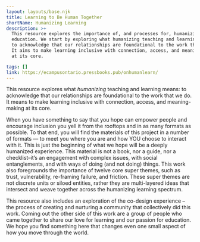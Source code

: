 ```yaml
---
layout: layouts/base.njk
title: Learning to Be Human Together
shortName: Humanizing Learning
description: >+
  This resource explores the importance of, and processes for, humanizing
  education. We start by exploring what humanizing teaching and learning means:
  to acknowledge that our relationships are foundational to the work that we do.
  It aims to make learning inclusive with connection, access, and meaning-making
  at its core.

tags: []
link: https://ecampusontario.pressbooks.pub/onhumanlearn/
---
```

This resource explores what *humanizing* teaching and learning means: to acknowledge that our relationships are foundational to the work that we do. It means to make learning inclusive with connection, access, and meaning-making at its core.

When you have something to say that you hope can empower people and encourage inclusion you yell it from the rooftops and in as many formats as possible. To that end, you will find the materials of this project in a number of formats — to meet you where you are and how YOU choose to interact with it. This is just the beginning of what we hope will be a deeply humanized experience. This material is not a book, nor a guide, nor a checklist–it’s an engagement with complex issues, with social entanglements, and with ways of doing (and not doing) things. This work also foregrounds the importance of twelve core super themes, such as trust, vulnerability, re-framing failure, and friction. These super themes are not discrete units or siloed entities, rather they are multi-layered ideas that intersect and weave together across the humanizing learning spectrum.

This resource also includes an exploration of the co-design experience – the process of creating and nurturing a community that collectively did this work. Coming out the other side of this work are a group of people who came together to share our love for learning and our passion for education. We hope you find something here that changes even one small aspect of how you move through the world.